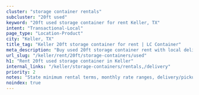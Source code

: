 ```yaml
---
cluster: "storage container rentals"
subcluster: "20ft used"
keyword: "20ft used storage container for rent Keller, TX"
intent: "Transactional-Local"
page_type: "Location-Product"
city: "Keller, TX"
title_tag: "Keller 20ft storage container for rent | LC Container"
meta_description: "Buy used 20ft storage container rent with local delivery in Keller, TX. LC Container — local Since 2003. Request a fast quote today."
url_slug: "/keller/rent/20ft/storage-containers/used"
h1: "Rent 20ft used storage container in Keller"
internal_links: "/keller/storage-containers/rentals,/delivery"
priority: 2
notes: "State minimum rental terms, monthly rate ranges, delivery/pickup fees, service area."
noindex: true
---
```


<!-- TODO: Add unique city/inventory copy, images, and internal links here. -->
